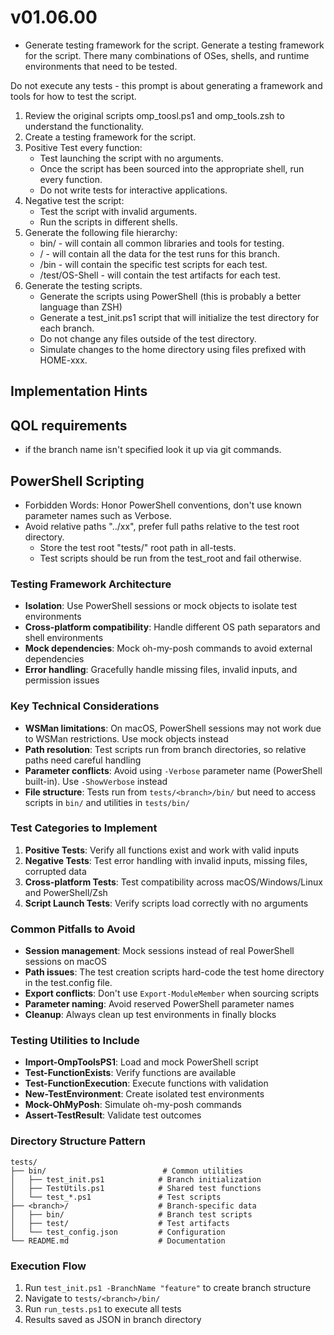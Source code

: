 # v01.06.00
 - Generate testing framework for the script.
Generate a testing framework for the script. There many combinations of OSes, shells, and runtime environments that need to be tested.

Do not execute any tests - this prompt is about generating a framework and tools for how to test the script.

1. Review the original scripts omp_toosl.ps1 and omp_tools.zsh to understand the functionality.
1. Create a testing framework for the script.
1. Positive Test every function:
    - Test launching the script with no arguments.
    - Once the script has been sourced into the appropriate shell, run every function.
    - Do not write tests for interactive applications.
1. Negative test the script:
    - Test the script with invalid arguments.
    - Run the scripts in different shells.
1. Generate the following file hierarchy:
    - bin/ - will contain all common libraries and tools for testing.
    - <branch name>/ - will contain all the data for the test runs for this branch.
    - <branch name>/bin - will contain the specific test scripts for each test.
    - <branch name>/test/OS-Shell - will contain the test artifacts for each test.
1. Generate the testing scripts.
    - Generate the scripts using PowerShell (this is probably a better language than ZSH)
    - Generate a test_init.ps1 script that will initialize the test directory for each branch.
    - Do not change any files outside of the test directory.
    - Simulate changes to the home directory using files prefixed with HOME-xxx.

## Implementation Hints

## QOL requirements

- if the branch name isn't specified look it up via git commands.

## PowerShell Scripting
- Forbidden Words: Honor PowerShell conventions, don't use known parameter names such as Verbose.
- Avoid relative paths "../xx", prefer full paths relative to the test root directory. 
    - Store the test root "tests/" root path in all-tests.
    - Test scripts should be run from the test_root and fail otherwise.

### Testing Framework Architecture
- **Isolation**: Use PowerShell sessions or mock objects to isolate test environments
- **Cross-platform compatibility**: Handle different OS path separators and shell environments
- **Mock dependencies**: Mock oh-my-posh commands to avoid external dependencies
- **Error handling**: Gracefully handle missing files, invalid inputs, and permission issues

### Key Technical Considerations
- **WSMan limitations**: On macOS, PowerShell sessions may not work due to WSMan restrictions. Use mock objects instead
- **Path resolution**: Test scripts run from branch directories, so relative paths need careful handling
- **Parameter conflicts**: Avoid using `-Verbose` parameter name (PowerShell built-in). Use `-ShowVerbose` instead
- **File structure**: Tests run from `tests/<branch>/bin/` but need to access scripts in `bin/` and utilities in `tests/bin/`

### Test Categories to Implement
1. **Positive Tests**: Verify all functions exist and work with valid inputs
2. **Negative Tests**: Test error handling with invalid inputs, missing files, corrupted data
3. **Cross-platform Tests**: Test compatibility across macOS/Windows/Linux and PowerShell/Zsh
4. **Script Launch Tests**: Verify scripts load correctly with no arguments

### Common Pitfalls to Avoid
- **Session management**: Mock sessions instead of real PowerShell sessions on macOS
- **Path issues**: The test creation scripts hard-code the test home directory in the test.config file.
- **Export conflicts**: Don't use `Export-ModuleMember` when sourcing scripts
- **Parameter naming**: Avoid reserved PowerShell parameter names
- **Cleanup**: Always clean up test environments in finally blocks

### Testing Utilities to Include
- **Import-OmpToolsPS1**: Load and mock PowerShell script
- **Test-FunctionExists**: Verify functions are available
- **Test-FunctionExecution**: Execute functions with validation
- **New-TestEnvironment**: Create isolated test environments
- **Mock-OhMyPosh**: Simulate oh-my-posh commands
- **Assert-TestResult**: Validate test outcomes

### Directory Structure Pattern
```
tests/
├── bin/                          # Common utilities
│   ├── test_init.ps1            # Branch initialization
│   ├── TestUtils.ps1            # Shared test functions
│   └── test_*.ps1               # Test scripts
├── <branch>/                    # Branch-specific data
│   ├── bin/                     # Branch test scripts
│   ├── test/                    # Test artifacts
│   └── test_config.json         # Configuration
└── README.md                    # Documentation
```

### Execution Flow
1. Run `test_init.ps1 -BranchName "feature"` to create branch structure
2. Navigate to `tests/<branch>/bin/`
3. Run `run_tests.ps1` to execute all tests
4. Results saved as JSON in branch directory        
        